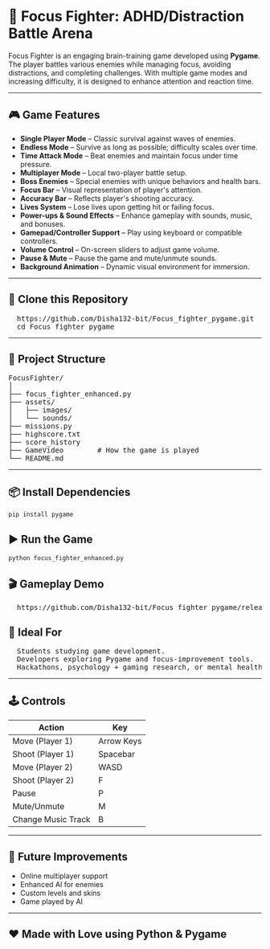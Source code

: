 # 🎯 Focus Fighter: ADHD/Distraction Battle Arena

Focus Fighter is an engaging brain-training game developed using **Pygame**. The player battles various enemies while managing focus, avoiding distractions, and completing challenges. With multiple game modes and increasing difficulty, it is designed to enhance attention and reaction time.

---

## 🎮 Game Features

- **Single Player Mode** – Classic survival against waves of enemies.
- **Endless Mode** – Survive as long as possible; difficulty scales over time.
- **Time Attack Mode** – Beat enemies and maintain focus under time pressure.
- **Multiplayer Mode** – Local two-player battle setup.
- **Boss Enemies** – Special enemies with unique behaviors and health bars.
- **Focus Bar** – Visual representation of player's attention.
- **Accuracy Bar** – Reflects player's shooting accuracy.
- **Lives System** – Lose lives upon getting hit or failing focus.
- **Power-ups & Sound Effects** – Enhance gameplay with sounds, music, and bonuses.
- **Gamepad/Controller Support** – Play using keyboard or compatible controllers.
- **Volume Control** – On-screen sliders to adjust game volume.
- **Pause & Mute** – Pause the game and mute/unmute sounds.
- **Background Animation** – Dynamic visual environment for immersion.

---
## 🚀 Clone this Repository
<pre>
  https://github.com/Disha132-bit/Focus_fighter_pygame.git
  cd Focus_fighter_pygame
</pre>

---
## 📂 Project Structure
<pre>
FocusFighter/
│
├── focus_fighter_enhanced.py
├── assets/
│   ├── images/
│   └── sounds/
├── missions.py 
├── highscore.txt
├── score_history
├── GameVideo        # How the game is played             
└── README.md                        
</pre>
---

## 📦 Install Dependencies

```bash
pip install pygame
```

## ▶️ Run the Game

```bash
python focus_fighter_enhanced.py
```

## 🎬 Gameplay Demo
<pre>
  https://github.com/Disha132-bit/Focus_fighter_pygame/releases/tag/V1.0
</pre>

## 🧠 Ideal For
<pre>
  Students studying game development.
  Developers exploring Pygame and focus-improvement tools.
  Hackathons, psychology + gaming research, or mental health gamification.
</pre>

---
## 🕹️ Controls

| Action               | Key            |
|----------------------|----------------|
| Move (Player 1)      | Arrow Keys     |
| Shoot (Player 1)     | Spacebar       |
| Move (Player 2)      | WASD           |
| Shoot (Player 2)     | F              |
| Pause                | P              |
| Mute/Unmute          | M              |
| Change Music Track   | B              |

---

## 📌 Future Improvements

- Online multiplayer support
- Enhanced AI for enemies
- Custom levels and skins
- Game played by AI

---

## ❤️ Made with Love using Python & Pygame


